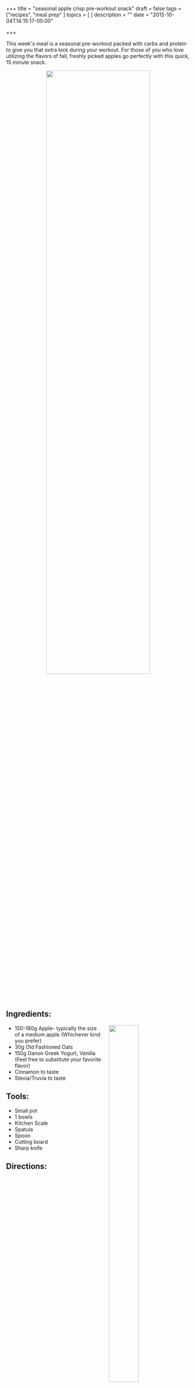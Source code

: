 +++
title = "seasonal apple crisp pre-workout snack"
draft = false
tags = ["recipes", "meal prep"
]
topics = [
]
description = ""
date = "2015-10-04T14:15:17-05:00"

+++

This week's meal is a seasonal pre-workout packed with carbs and protein to give you that extra kick during your workout. For those of you who love utilizing the flavors of fall, freshly picked apples go perfectly with this quick, 15 minute snack.

<!--more-->

<center><img src="http://lh3.googleusercontent.com/-ZTPdzBiK0EE/Vg_ibGMaiUI/AAAAAAAAAtA/uGcVwC4DcXE/s400/blogger-image--1529127191.jpg" width="75%" height="65%"/></center>


## Ingredients:

<img align="right" src="http://3.bp.blogspot.com/-3OTlWg-O6Qs/Vg_ktoDyBNI/AAAAAAAAAtU/QsppF6NUMDE/s400/NutritionLabel-2.png" hspace="20" width="40%" height="50%"/>

* 150-180g Apple- typically the size of a medium apple (Whichever kind you prefer)
* 30g Old Fashioned Oats
* 150g Danon Greek Yogurt, Vanilla (Feel free to substitute your favorite flavor)
* Cinnamon to taste
* Stevia/Truvia to taste

## Tools:
* Small pot
* 1 bowls
* Kitchen Scale
* Spatula
* Spoon
* Cutting board
* Sharp knife

## Directions:

<img align="center" hspace=40 src="http://lh3.googleusercontent.com/-HuHUjejcQKY/Vg_nJb7l-VI/AAAAAAAAAtg/rhFtNeLJodY/s320/blogger-image-543035887.jpg" width="40%" height="40%"/>

1. Add oats to small pot. Fill with ~1/3-1/2 cup of water (almond milk or milk) or until the top of the oats are covered.
2. Stir in cinnamon and stevia/Truvia, if desired.
3. Turn stove to high heat and let the oats/seasonings mixture heat until the oats start to bubble.
4. Reduce heat to low and stir the oat mixture. This process is similar to cooking oatmeal on the stove.
5. Chop up the apple into cubes. Feel free to remove the peel, if desired. I leave the peel on for extra crunch.
6. Mix in 1/2 of the apples with the oatmeal.
7. Add 1/4 of the apples and 1/2 of the Vanilla Greek Yogurt to the bottom of a heat-safe bowl.
8. The oatmeal/apples mixture is fully cooked when the apples are soft and 80%+ of the water has been absorbed by the oats.
9. Pour the oatmeal/apples mixture into the heat-safe bowl.
10. Top with the remaining 1/4 apples and 1/2 of the Vanilla Greek Yogurt.
11. Sprinkle with cinnamon and stevia/Truvia, if desired.
12. Let cool and enjoy!

<sub> *Have an idea for Meal of the Week? Comment below!* </sub>